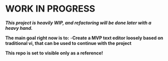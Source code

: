 # WORK IN PROGRESS #
***This project is heavily WIP, and refactoring will be done later with a heavy hand.***

**The main goal right now is to:**
-**Create a MVP text editor loosely based on traditional vi, that can be used to continue with the project**

**This repo is set to visible only as a reference!**
